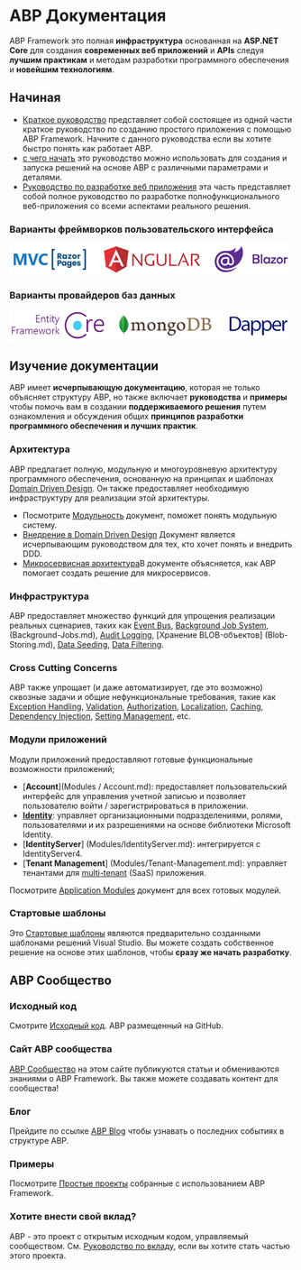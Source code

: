 ﻿# ABP Документация

ABP Framework это полная **инфраструктура** основанная на **ASP.NET Core** для создания **современных веб приложений** и **APIs** следуя **лучшим практикам** и методам разработки программного обеспечения и **новейшим технологиям**.

## Начиная
 
* [Краткое руководство](Tutorials/Todo/Index.md) представляет собой состоящее из одной части краткое руководство по созданию простого приложения с помощью ABP Framework. Начните с данного руководства если вы хотите быстро понять как работает ABP.
* [с чего начать](Getting-Started.md) это руководство можно использовать для создания и запуска решений на основе ABP с различными параметрами и деталями. 
* [Руководство по разработке веб приложения](Tutorials/Part-1.md) эта часть представляет собой полное руководство по разработке полнофункционального веб-приложения со всеми аспектами реального решения.  

### Варианты фреймворков пользовательского интерфейса

<img width="500" src="images/ui-options.png">

### Варианты провайдеров баз данных

<img width="500" src="images/db-options.png">

## Изучение документации 

ABP имеет **исчерпывающую документацию**, которая не только объясняет структуру ABP, но также включает **руководства** и **примеры** чтобы помочь вам в создании **поддерживаемого решения** путем ознакомления и обсуждения общих **принципов разработки программного обеспечения и лучших практик**. 

### Архитектура 

ABP предлагает полную, модульную и многоуровневую архитектуру программного обеспечения, основанную на принципах и шаблонах [Domain Driven Design](Domain-Driven-Design.md). Он также предоставляет необходимую инфраструктуру для реализации этой архитектуры. 

* Посмотрите [Модульность](Module-Development-Basics.md) документ, поможет понять модульную систему. 
* [Внедрение в Domain Driven Design](Domain-Driven-Design-Implementation-Guide.md) Документ является исчерпывающим руководством для тех, кто хочет понять и внедрить DDD. 
* [Микросервисная архитектура](Microservice-Architecture.md)В документе объясняется, как ABP помогает создать решение для микросервисов. 

### Инфраструктура 

ABP предоставляет множество функций для упрощения реализации реальных сценариев, таких как [Event Bus](Event-Bus.md), [Background Job System](Background-Jobs.md), (Background-Jobs.md), [Audit Logging](Audit-Logging.md), [Хранение BLOB-объектов] (Blob-Storing.md), [Data Seeding](Data-Seeding.md), [Data Filtering](Data-Filtering.md).

### Cross Cutting Concerns

ABP также упрощает (и даже автоматизирует, где это возможно) сквозные задачи и общие нефункциональные требования, такие как [Exception Handling](Exception-Handling.md), [Validation](Validation.md), [Authorization](Authorization.md), [Localization](Localization.md), [Caching](Caching.md), [Dependency Injection](Dependency-Injection.md), [Setting Management](Settings.md), etc. 

### Модули приложений 

Модули приложений предоставляют готовые функциональные возможности приложений; 

* [**Account**](Modules / Account.md): предоставляет пользовательский интерфейс для управления учетной записью и позволяет пользователю войти / зарегистрироваться в приложении.
* **[Identity](Modules/Identity.md)**: управляет организационными подразделениями, ролями, пользователями и их разрешениями на основе библиотеки Microsoft Identity.
* [**IdentityServer**] (Modules/IdentityServer.md): интегрируется с IdentityServer4.
* [**Tenant Management**] (Modules/Tenant-Management.md): управляет тенантами для [multi-tenant](Multi-Tenancy.md) (SaaS) приложения. 

Посмотрите [Application Modules](Modules/Index.md) документ для всех готовых модулей. 

### Стартовые шаблоны

Это [Стартовые шаблоны](Startup-Templates/Index.md) являются предварительно созданными шаблонами решений Visual Studio. Вы можете создать собственное решение на основе этих шаблонов, чтобы **сразу же начать разработку**. 

## ABP Сообщество

### Исходный код

Смотрите [Исходный код](https://github.com/abpframework). ABP размещенный на GitHub.

### Сайт ABP сообщества

[ABP Сообщество](https://community.abp.io/) на этом сайте публикуются статьи и обмениваются знаниями о ABP Framework. Вы также можете создавать контент для сообщества! 

### Блог

Прейдите по ссылке [ABP Blog](https://blog.abp.io/) чтобы узнавать о последних событиях в структуре ABP. 

### Примеры

Посмотрите [Простые проекты](Samples/Index.md) собранные с использованием ABP Framework. 

### Хотите внести свой вклад? 

ABP - это проект с открытым исходным кодом, управляемый сообществом. См. [Руководство по вкладу](Contribution/Index.md), если вы хотите стать частью этого проекта. 
